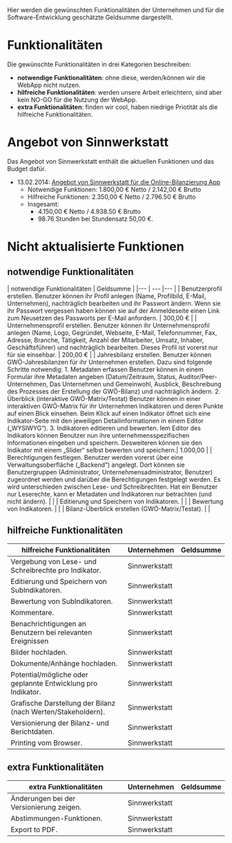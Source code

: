 Hier werden die gewünschten Funktionalitäten der Unternehmen und für die Software-Entwicklung geschätzte Geldsumme dargestellt.

# Funktionalitäten

Die gewünschte Funktionalitäten in drei Kategorien beschreiben:

* **notwendige Funktionalitäten**: ohne diese, werden/können wir die WebApp nicht nutzen.
* **hilfreiche Funktionalitäten**: werden unsere Arbeit erleichtern, sind aber kein NO-GO für die Nutzung der WebApp.
* **extra Funktionalitäten**: finden wir cool, haben niedrige Priotität als die hilfreiche Funktionalitäten.

# Angebot von Sinnwerkstatt

Das Angebot von Sinnwerkstatt enthält die aktuellen Funktionen und das Budget dafür.

* 13.02.2014: [Angebot von Sinnwerkstatt für die Online-Bilanzierung App](https://github.com/sinnwerkstatt/gemeinwohl-oekonomie/blob/master/docs/Angebot_Online-Bilanzierung_Sinnwerkstatt.pdf?raw=true)
    * Notwendige Funktionen: 1.800,00 € Netto / 2.142,00 € Brutto
    * Hilfreiche Funktionen: 2.350,00 € Netto / 2.796.50 € Brutto
    * Insgesamt:
      * 4.150,00 € Netto / 4.938.50 € Brutto
      * 98.76 Stunden bei Stundensatz 50,00 €.

# Nicht aktualisierte Funktionen

## notwendige Funktionalitäten

| notwendige Funktionalitäten | Geldsumme |
|--- | --- |--- |
| Benutzerprofil erstellen. Benutzer können ihr Profil anlegen (Name, Profilbild, E-Mail, Unternehmen), nachträglich bearbeiten und ihr Passwort ändern. Wenn sie ihr Passwort vergessen haben können sie auf der Anmeldeseite einen Link zum Neusetzen des Passworts per E-Mail anfordern.  | 300,00 € |
| Unternehmensprofil erstellen. Benutzer können ihr Unternehmensprofil anlegen (Name, Logo, Gegründet, Webseite, E-Mail, Telefonnummer, Fax, Adresse, Branche, Tätigkeit, Anzahl der Mitarbeiter, Umsatz, Inhaber, Geschäftsführer) und nachträglich bearbeiten. Dieses Profil ist vorerst nur für sie einsehbar. | 200,00 € |
| Jahresbilanz erstellen. Benutzer können GWÖ-Jahresbilanzen für ihr Unternehmen erstellen. Dazu sind folgende Schritte notwendig: 1. Metadaten erfassen Benutzer können in einem Formular ihre Metadaten angeben (Datum/Zeitraum, Status, Auditor/Peer-Unternehmen, Das Unternehmen und Gemeinwohl, Ausblick, Beschreibung des Prozesses der Erstellung der GWÖ-Bilanz) und nachträglich ändern. 2. Überblick (interaktive GWÖ-Matrix/Testat) Benutzer können in einer interaktiven GWÖ-Matrix für ihr Unternehmen Indikatoren und deren Punkte auf einen Blick einsehen. Beim Klick auf einen Indikator öffnet sich eine Indikator-Seite mit den jeweiligen Detailinformationen in einem Editor („WYSIWYG“). 3. Indikatoren editieren und bewerten. Iem Editor des Indikators können Benutzer nun ihre unternehmensspezifischen Informationen eingeben und speichern. Desweiteren können sie den Indikator mit einem „Slider“ selbst bewerten und speichern.| 1.000,00  |
| Berechtigungen festlegen. Benutzer werden vorerst über eine Verwaltungsoberfläche („Backend“) angelegt. Dort können sie Benutzergruppen (Administrator, Unternehmensadministrator, Benutzer) zugeordnet werden und darüber die Berechtigungen festgelegt werden. Es wird unterschieden zwischen Lese- und Schreibrechten. Hat ein Benutzer nur Leserechte, kann er
Metadaten und Indikatoren nur betrachten (und nicht ändern). |  |
| Editierung und Speichern von Indikatoren. |  |
| Bewertung von Indikatoren. |  |
| Bilanz-Überblick erstellen (GWÖ-Matrix/Testat). |  |

## hilfreiche Funktionalitäten

| hilfreiche Funktionalitäten | Unternehmen | Geldsumme |
|--- | --- |--- |
| Vergebung von Lese- und Schreibrechte pro Indikator. | Sinnwerkstatt |  |
| Editierung und Speichern von SubIndikatoren. | Sinnwerkstatt |  |
| Bewertung von SubIndikatoren. | Sinnwerkstatt |  |
| Kommentare. | Sinnwerkstatt |  |
| Benachrichtigungen an Benutzern bei relevanten Ereignissen | Sinnwerkstatt |  |
| Bilder hochladen. | Sinnwerkstatt |  |
| Dokumente/Anhänge hochladen. | Sinnwerkstatt |  |
| Potential/mögliche oder geplannte Entwicklung pro Indikator. | Sinnwerkstatt |  |
| Grafische Darstellung der Bilanz (nach Werten/Stakeholdern). | Sinnwerkstatt |  |
| Versionierung der Bilanz- und Berichtdaten. | Sinnwerkstatt |  |
| Printing vom Browser. | Sinnwerkstatt |  |

## extra Funktionalitäten

| extra Funktionalitäten | Unternehmen | Geldsumme |
|--- | --- |--- |
| Änderungen bei der Versionierung zeigen. | Sinnwerkstatt |  |
| Abstimmungen-Funktionen. | Sinnwerkstatt |  |
| Export to PDF. | Sinnwerkstatt |  |
